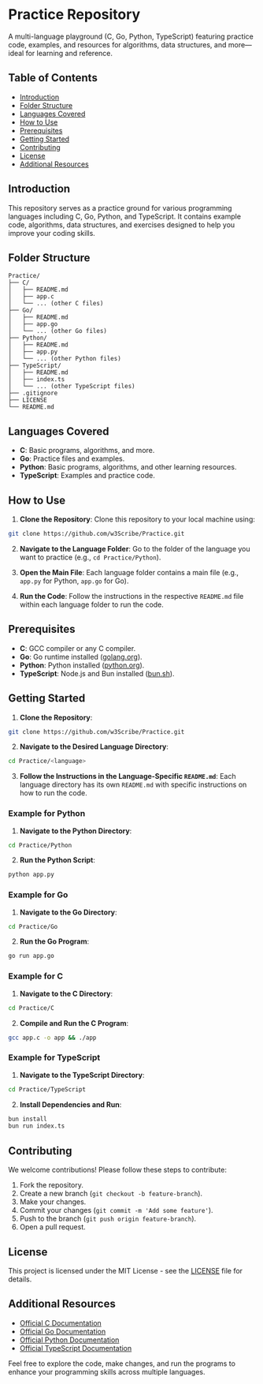 # Practice Repository

A multi-language playground (C, Go, Python, TypeScript) featuring practice code, examples, and resources for algorithms, data structures, and more—ideal for learning and reference.

## Table of Contents

- [Introduction](#introduction)
- [Folder Structure](#folder-structure)
- [Languages Covered](#languages-covered)
- [How to Use](#how-to-use)
- [Prerequisites](#prerequisites)
- [Getting Started](#getting-started)
- [Contributing](#contributing)
- [License](#license)
- [Additional Resources](#additional-resources)

## Introduction

This repository serves as a practice ground for various programming languages including C, Go, Python, and TypeScript. It contains example code, algorithms, data structures, and exercises designed to help you improve your coding skills.

## Folder Structure

```plaintext
Practice/
├── C/
│   ├── README.md
│   ├── app.c
│   └── ... (other C files)
├── Go/
│   ├── README.md
│   ├── app.go
│   └── ... (other Go files)
├── Python/
│   ├── README.md
│   ├── app.py
│   └── ... (other Python files)
├── TypeScript/
│   ├── README.md
│   ├── index.ts
│   └── ... (other TypeScript files)
├── .gitignore
├── LICENSE
└── README.md
```

## Languages Covered

- **C**: Basic programs, algorithms, and more.
- **Go**: Practice files and examples.
- **Python**: Basic programs, algorithms, and other learning resources.
- **TypeScript**: Examples and practice code.

## How to Use

1. **Clone the Repository**: Clone this repository to your local machine using:
  ```bash
  git clone https://github.com/w3Scribe/Practice.git
  ```

2. **Navigate to the Language Folder**: Go to the folder of the language you want to practice (e.g., `cd Practice/Python`).

3. **Open the Main File**: Each language folder contains a main file (e.g., `app.py` for Python, `app.go` for Go).

4. **Run the Code**: Follow the instructions in the respective `README.md` file within each language folder to run the code.

## Prerequisites

- **C**: GCC compiler or any C compiler.
- **Go**: Go runtime installed ([golang.org](https://golang.org/)).
- **Python**: Python installed ([python.org](https://python.org/)).
- **TypeScript**: Node.js and Bun installed ([bun.sh](https://bun.sh)).

## Getting Started

1. **Clone the Repository**:
  ```bash
  git clone https://github.com/w3Scribe/Practice.git
  ```

2. **Navigate to the Desired Language Directory**:
  ```bash
  cd Practice/<language>
  ```

3. **Follow the Instructions in the Language-Specific `README.md`**: Each language directory has its own `README.md` with specific instructions on how to run the code.

### Example for Python

1. **Navigate to the Python Directory**:
  ```bash
  cd Practice/Python
  ```

2. **Run the Python Script**:
  ```bash
  python app.py
  ```

### Example for Go

1. **Navigate to the Go Directory**:
  ```bash
  cd Practice/Go
  ```

2. **Run the Go Program**:
  ```bash
  go run app.go
  ```

### Example for C

1. **Navigate to the C Directory**:
  ```bash
  cd Practice/C
  ```

2. **Compile and Run the C Program**:
  ```bash
  gcc app.c -o app && ./app
  ```

### Example for TypeScript

1. **Navigate to the TypeScript Directory**:
  ```bash
  cd Practice/TypeScript
  ```

2. **Install Dependencies and Run**:
  ```bash
  bun install
  bun run index.ts
  ```

## Contributing

We welcome contributions! Please follow these steps to contribute:

1. Fork the repository.
2. Create a new branch (`git checkout -b feature-branch`).
3. Make your changes.
4. Commit your changes (`git commit -m 'Add some feature'`).
5. Push to the branch (`git push origin feature-branch`).
6. Open a pull request.

## License

This project is licensed under the MIT License - see the [LICENSE](LICENSE) file for details.

## Additional Resources

- [Official C Documentation](https://en.cppreference.com/w/)
- [Official Go Documentation](https://golang.org/doc/)
- [Official Python Documentation](https://docs.python.org/3/)
- [Official TypeScript Documentation](https://www.typescriptlang.org/docs/)

Feel free to explore the code, make changes, and run the programs to enhance your programming skills across multiple languages.